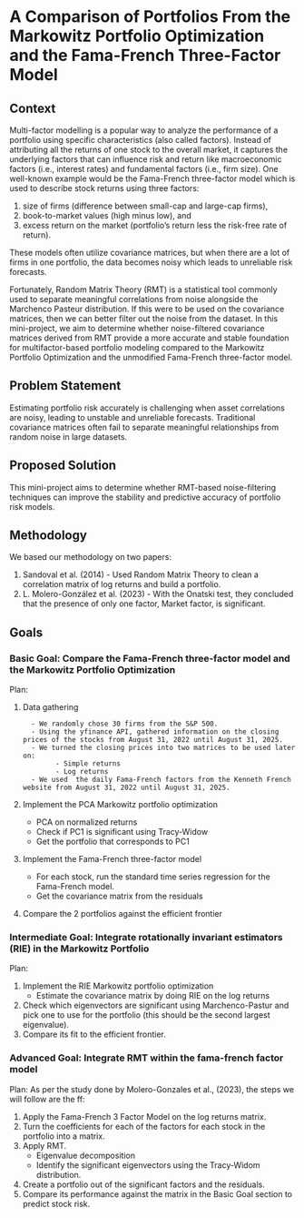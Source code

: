 # A Comparison of Portfolios From the Markowitz Portfolio Optimization and the Fama-French Three-Factor Model

## Context
Multi-factor modelling is a popular way to analyze the performance of a portfolio using specific characteristics (also called factors). 
Instead of attributing all the returns of one stock to the overall market, it captures the underlying factors that can influence risk and return like macroeconomic factors (i.e., interest rates) and fundamental factors (i.e., firm size).
One well-known example would be the Fama-French three-factor model which  is used to describe stock returns using three factors: 
1. size of firms (difference between small-cap and large-cap firms), 
2. book-to-market values (high minus low), and 
3. excess return on the market (portfolio’s return less the risk-free rate of return). 

These models often utilize covariance matrices, but when there are a lot of firms in one portfolio, the data becomes noisy which leads to unreliable risk forecasts.

Fortunately, Random Matrix Theory (RMT) is a statistical tool commonly used to separate meaningful correlations from noise alongside the Marchenco Pasteur distribution. 
If this were to be used on the covariance matrices, then we can better filter out the noise from the dataset. 
In this mini-project, we aim to determine whether noise-filtered covariance matrices derived from RMT provide a more accurate and stable foundation for multifactor-based portfolio modeling compared to the Markowitz Portfolio Optimization and the unmodified Fama-French three-factor model.

## Problem Statement
Estimating portfolio risk accurately is challenging when asset correlations are noisy, leading to unstable and unreliable forecasts. Traditional covariance matrices often fail to separate meaningful relationships from random noise in large datasets.

## Proposed Solution
This mini-project aims to determine whether RMT-based noise-filtering techniques can improve the stability and predictive accuracy of portfolio risk models.

## Methodology
We based our methodology on two papers:
1. Sandoval et al. (2014)
         - Used Random Matrix Theory to clean a correlation matrix of log returns and build a portfolio.
2. L. Molero-González et al. (2023)
         - With the Onatski test, they concluded that the presence of only one factor, Market factor,  is significant.


## Goals
### Basic Goal: Compare the Fama-French three-factor model and the Markowitz Portfolio Optimization 
Plan: 
1. Data gathering

         - We randomly chose 30 firms from the S&P 500.
         - Using the yfinance API, gathered information on the closing prices of the stocks from August 31, 2022 until August 31, 2025.
         - We turned the closing prices into two matrices to be used later on:
               - Simple returns
               - Log returns
         - We used  the daily Fama-French factors from the Kenneth French website from August 31, 2022 until August 31, 2025.
3. Implement the PCA Markowitz portfolio optimization
      - PCA on normalized returns
      - Check if PC1 is significant using Tracy-Widow
      - Get the portfolio that corresponds to PC1
4. Implement the Fama-French three-factor model
      - For each stock, run the standard time series regression for the Fama-French model. 
      - Get the covariance matrix from the residuals 
5. Compare the 2 portfolios against the efficient frontier

### Intermediate Goal:  Integrate rotationally invariant estimators (RIE) in the Markowitz Portfolio
Plan:
1. Implement the RIE Markowitz portfolio optimization
      - Estimate the covariance matrix by doing RIE on the log returns
2. Check which eigenvectors are significant using Marchenco-Pastur and pick one to use for the portfolio (this should be the second largest eigenvalue).
3. Compare its fit to the efficient frontier.

### Advanced Goal: Integrate RMT within the fama-french factor model
Plan:
As per the study done by Molero-Gonzales et al., (2023), the steps we will follow are the ff:
1. Apply the Fama-French 3 Factor Model on the log returns matrix.
2. Turn the coefficients for each of the factors for each stock in the portfolio into a matrix.
3. Apply RMT.
      - Eigenvalue decomposition
      - Identify the significant eigenvectors using the Tracy-Widom distribution.
4. Create a portfolio out of the significant factors and the residuals.
5. Compare its performance against the matrix in the Basic Goal section to predict stock risk.

